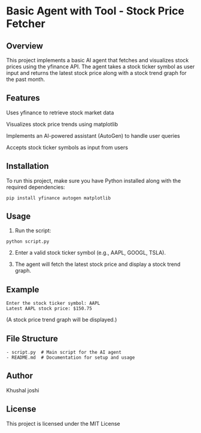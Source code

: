 # Basic Agent with Tool - Stock Price Fetcher

## Overview

This project implements a basic AI agent that fetches and visualizes stock prices using the yfinance API. The agent takes a stock ticker symbol as user input and returns the latest stock price along with a stock trend graph for the past month.

## Features

Uses yfinance to retrieve stock market data

Visualizes stock price trends using matplotlib

Implements an AI-powered assistant (AutoGen) to handle user queries

Accepts stock ticker symbols as input from users

## Installation

To run this project, make sure you have Python installed along with the required dependencies:
```
pip install yfinance autogen matplotlib
```

## Usage

1.  Run the script:
```
python script.py
```
2. Enter a valid stock ticker symbol (e.g., AAPL, GOOGL, TSLA).

3. The agent will fetch the latest stock price and display a stock trend graph.

## Example
```
Enter the stock ticker symbol: AAPL
Latest AAPL stock price: $150.75
```
(A stock price trend graph will be displayed.)

## File Structure
```
- script.py  # Main script for the AI agent
- README.md  # Documentation for setup and usage
```
## Author

Khushal joshi

## License

This project is licensed under the MIT License





